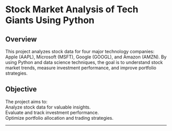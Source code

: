 # Stock Market Analysis of Tech Giants Using Python

## Overview  

This project analyzes stock data for four major technology companies: Apple (AAPL), Microsoft (MSFT), Google (GOOGL), and Amazon (AMZN). By using Python and data science techniques, the goal is to understand stock market trends, measure investment performance, and improve portfolio strategies.

## Objective  

The project aims to:   
Analyze stock data for valuable insights.   
Evaluate and track investment performance.   
Optimize portfolio allocation and trading strategies.   

---
